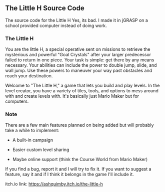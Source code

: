 ## The Little H Source Code

  The source code for the Little H
  Yes, its bad. I made it in jGRASP on a school provided computer instead of doing work.
  
### The Little H

  You are the little H, a special operative sent on missions to retrieve the mysterious and powerful "Goal Crystals" after your larger predecessor failed to return in one piece. Your task is simple: get there by any means necessary. Your abilities can include the power to double jump, slide, and wall jump. Use these powers to maneuver your way past obstacles and reach your destination.

   Welcome to "The Little H," a game that lets you build and play levels. In the level creator, you have a variety of tiles, tools, and options to mess around with and create levels with. It's basically just Mario Maker but for computers.

### Note

   There are a few main features planned on being added but will probably take a while to implement:

- A built-in campaign

- Easier custom level sharing

- Maybe online support (think the Course World from Mario Maker)

If you find a bug, report it and I will try to fix it. If you want to suggest a feature, say it and if I think it belongs in the game I'll include it.

itch.io link: https://ashquimby.itch.io/the-little-h

